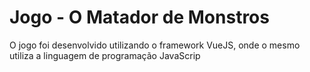 # Jogo - O Matador de Monstros

O jogo foi desenvolvido utilizando o framework VueJS, onde o mesmo utiliza a linguagem de programação JavaScrip